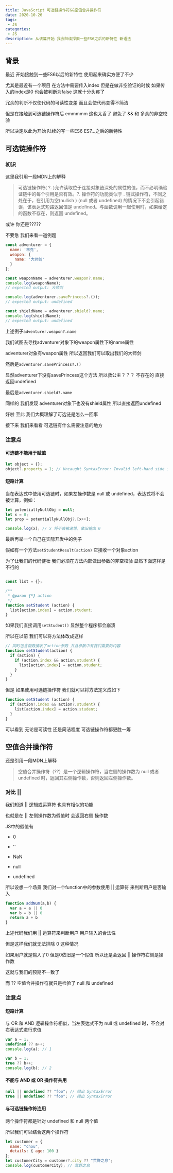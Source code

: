 ```yaml
---
title: JavaScript 可选链操作符&&空值合并操作符
date: 2020-10-26
tags:
 - JS
categories:
 - JS
description: 从该篇开始 我会陆续探索一些ES6之后的新特性 新语法
---
```



## 背景

最近 开始接触到一些ES6以后的新特性 使用起来确实方便了不少

尤其是最近有一个项目 在方法中需要传入index 但是在做非空验证的时候 如果传入的index是0 也会被判断为false 这就十分头疼了 

冗余的判断不仅使代码的可读性变差 而且会使代码变得不简洁

但是在接触到可选链操作符后 emmmmm 这也太香了 避免了 && 和 多余的非空校验

所以决定以此为开始  陆续的写一些ES6 ES7...之后的新特性

<!--more-->

## 可选链操作符

### 初识

这里我引用一段MDN上的解释

> 可选链操作符( ?. )允许读取位于连接对象链深处的属性的值，而不必明确验证链中的每个引用是否有效。?. 操作符的功能类似于 . 链式操作符，不同之处在于，在引用为空(nullish ) (null 或者 undefined) 的情况下不会引起错误，该表达式短路返回值是 undefined。与函数调用一起使用时，如果给定的函数不存在，则返回 undefined。


或许 你还是?????

不要急  我们来看一道例题

```js
const adventurer = {
  name: '林克',
  weapon: {
    name: '大师剑'
  }
};

const weaponName = adventurer.weapon?.name;
console.log(weaponName);
// expected output: 大师剑

console.log(adventurer.savePrincess?.());
// expected output: undefined

const shieldName = adventurer.shield?.name;
console.log(shieldName);
// expected output: undefined
```

上述例子`adventurer.weapon?.name`

我们试图去寻找adventurer对象下的weapon属性下的name属性

adventurer对象有weapon属性 所以返回我们可以取出我们的大师剑

然后是`adventurer.savePrincess?.()`

显然adventurer下没有savePrincess这个方法 所以救公主？？？ 不存在的 直接返回undefined

最后是`adventurer.shield?.name`

同样的 我们发现 adventurer对象下也没有shield属性 所以直接返回undefined

好啦 至此 我们大概理解了可选链是怎么一回事

接下来 我们来看看 可选链有什么需要注意的地方

### 注意点

#### 可选链不能用于赋值

```js
let object = {};
object?.property = 1; // Uncaught SyntaxError: Invalid left-hand side in assignment
```

#### 短路计算

当在表达式中使用可选链时，如果左操作数是 null 或 undefined，表达式将不会被计算，例如：

```js
let potentiallyNullObj = null;
let x = 0;
let prop = potentiallyNullObj?.[x++];

console.log(x); // x 将不会被递增，依旧输出 0
```

最后再举一个自己在实际开发中的例子

假如有一个方法`setStudentResult(action)` 它接收一个对象action

为了让我们的代码健壮 我们必须在方法内部做出参数的非空校验 显然下面这样是不行的

```js

const list = {};

/**
 * @param {*} action
 */
function setStudent (action) {
  list[action.index] = action.student;
}
```

如果我们直接调用`setStudent()` 显然整个程序都会崩溃

所以在以前 我们可以将方法体改成这样

```js
// 同时包含函数接收了action参数 并且参数中有我们需要的内容
function setStudent(action) {
  if (action) {
    if (action.index && action.student) {
      list[action.index] = action.student;
    }
  }
}
```

但是 如果使用可选链操作符 我们就可以将方法定义成如下

```js
function setStudent (action) {
  if (action?.index && action?.student) {
    list[action.index] = action.student;
  }
}
```

可以看到 无论是可读性 还是简洁程度 可选链操作符都更胜一筹

## 空值合并操作符

还是引用一段MDN上解释

> 空值合并操作符（??）是一个逻辑操作符，当左侧的操作数为 null 或者 undefined 时，返回其右侧操作数，否则返回左侧操作数。

### 对比 || 

我们知道 || 逻辑或运算符 也具有相似的功能

也就是在 || 左侧操作数为假值时 会返回右侧 操作数

JS中的假值有

- 0

- ''

- NaN

- null

- undefined

所以设想一个场景 我们对一个function中的参数使用 || 运算符 来判断用户是否输入

```js
function addNum(a,b) {
  var a = a || 0
  var b = b || 0
  return a + b 
}
```

上述代码我们用 || 运算符来判断用户 用户输入的合法性 

但是这样我们就无法排除 0 这种情况

如果用户就是输入了0 但是0依旧是一个假值 所以还是会返回 || 操作符右侧是操作数

这就与我们的预期不一致了

而 ?? 空值合并操作符就只是检验了 null 和 undefined


### 注意点

#### 短路计算

与 OR 和 AND 逻辑操作符相似，当左表达式不为 null 或 undefined 时，不会对右表达式进行求值

```js
var a = 1;
undefined ?? a++;
console.log(a); // 1

var b = 1;
true ?? b++;
console.log(b); // 2
```

#### 不能与 AND 或 OR 操作符共用

```js
null || undefined ?? "foo"; // 抛出 SyntaxError
true || undefined ?? "foo"; // 抛出 SyntaxError
```

#### 与可选链操作符连用

两个操作符都是针对 undefined 和 null 两个值

所以我们可以结合这两个操作符

```js
let customer = {
  name: "chou",
  details: { age: 100 }
};
let customerCity = customer?.city ?? "荒野之息";
console.log(customerCity); // 荒野之息
```